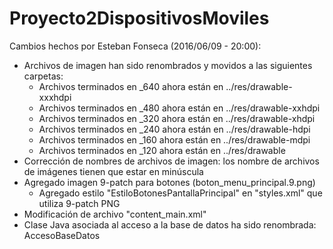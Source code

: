 # Proyecto2DispositivosMoviles

Cambios hechos por Esteban Fonseca (2016/06/09 - 20:00):


* Archivos de imagen han sido renombrados y movidos a las siguientes carpetas:
    - Archivos terminados en _640 ahora están en ../res/drawable-xxxhdpi
    - Archivos terminados en _480 ahora están en ../res/drawable-xxhdpi
    - Archivos terminados en _320 ahora están en ../res/drawable-xhdpi
    - Archivos terminados en _240 ahora están en ../res/drawable-hdpi
    - Archivos terminados en _160 ahora están en ../res/drawable-mdpi
    - Archivos terminados en _120 ahora están en ../res/drawable
* Corrección de nombres de archivos de imagen: los nombre de archivos de imágenes tienen que estar en minúscula
* Agregado imagen 9-patch para botones (boton_menu_principal.9.png)
    - Agregado estilo "EstiloBotonesPantallaPrincipal" en "styles.xml" que utiliza 9-patch PNG
* Modificación de archivo "content_main.xml"
* Clase Java asociada al acceso a la base de datos ha sido renombrada: AccesoBaseDatos

